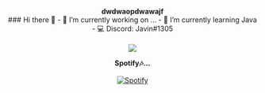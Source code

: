 
<p align="center">
  <b>dwdwaopdwawajf</b><br>
  ### Hi there 👋
- 🔭 I’m currently working on ...
- 🌱 I’m currently learning Java
- 💻 Discord: Javin#1305
  <br><br>
  <img src="https://i.postimg.cc/brtYn7N0/0-Ns5-KOXx-Ni-b-Rvo6-T.gif">
</p>

<p align="center"> 
  <b>Spotify🎶...</b>
  <br><br>
  <a href="https://open.spotify.com/user/javinliu09"/>
    <img src="https://spotify-recently-played-readme.vercel.app/api?user=javinliu09&count=1&width=500" alt="Spotify"/>
  </a>
</p>

